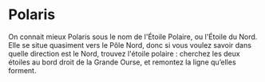 # Polaris

On connait mieux Polaris sous le nom de l'Étoile Polaire, ou l'Étoile du Nord.
Elle se situe quasiment vers le Pôle Nord, donc si vous voulez savoir dans
quelle direction est le Nord, trouvez l'étoile polaire : cherchez les deux
étoiles au bord droit de la Grande Ourse, et remontez la ligne qu’elles forment.
